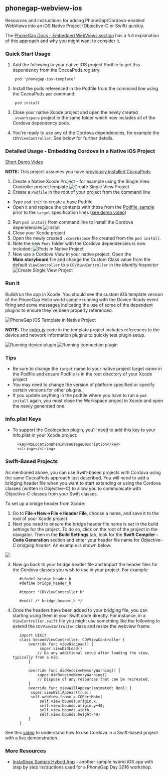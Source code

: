 ## phonegap-webview-ios

Resources and instructions for adding PhoneGap/Cordova-enabled WebViews into an iOS Native Project (Objective-C or Swift) quickly.

The [PhoneGap Docs - Embedded WebViews section](http://docs.phonegap.com/develop/1-embed-webview/ios/) has a full explanation of 
this approach and why you might want to consider it.   
  

### Quick Start Usage
1. Add the following to your native iOS project Podfile to get this dependency from the CocoaPods registry:	
		
		pod 'phonegap-ios-template'	
	
2. Install the pods referenced in the Podfile from the command line using the CocoaPods `pod` command:

		pod install
	
3. Close your native Xcode project and open the newly created `.xcworkspace` project in the same folder which now includes 
all of the Cordova dependency pods. 

4. You're ready to use any of the Cordova dependencies, for example the `CDVViewController`. See below for further details. 

### Detailed Usage - Embedding Cordova in a Native iOS Project
[Short Demo Video](https://www.youtube.com/watch?v=M6Q6ak7UfvQ)

**NOTE:** This project assumes you have [previously installed CocoaPods](https://guides.cocoapods.org/using/getting-started.html) 

1. Create a Native Xcode Project - for example using the Single View Controller project template
![Create Single View Project](_imgs/step1.png)
2. Create a `Podfile` in the root of your project from the command line 
  - Type `pod init` to create a base Podfile
  - Open it and replace the contents with those from the [Podfile_sample](Podfile_sample) prior to the `target` specification lines ([see demo video](https://www.youtube.com/watch?v=M6Q6ak7UfvQ))  
3. Run `pod install` from command line to install the Cordova dependencies
![Install](_imgs/install.png)
4. Close your Xcode project 
5. Open the newly created `.xcworkspace` file created from the `pod install`. 
6. Note the new `Pods` folder with the Cordova dependencies is now included:
![Pods in Native Project](_imgs/pods-workspace.png)
7. Now use a Cordova View in your native project. Open the **Main.storyboard** file 
and change the Custom Class value from the default `ViewController` to a `CDVViewController` in the *Identity Inspector*  
![Create Single View Project](_imgs/step-vc.png)

### Run it
Build/run the app in Xcode. You should see the custom iOS template version of the PhoneGap Hello world sample running with the Device Ready event firing and 
some messages indicating the use of some of the dependent plugins to ensure they've been properly referenced. 

![PhoneGap iOS Template in Native Project](_imgs/ios-template.png)

**NOTE:** The [index.js](resources/www/js/index.js) code in the template project includes references to the device and network information plugins to 
quickly test plugin setup.   

![Running device plugin](_imgs/run1.png)
![Running connection plugin](_imgs/run2.png)	


### Tips
- Be sure to change the `target` name to your native project target name in the Podfile and ensure Podfile is in the root directory of your Xcode project
- You may need to change the version of platform specified or specify certain versions for other plugins.
- If you update anything in the podfile where you have to run a `pod install` again, you must close the Workspace project in Xcode and open the newly generated one. 

### Info.plist Keys
- To support the Geolocation plugin, you'll need to add this key to your Info.plist in your Xcode project:

    	<key>NSLocationWhenInUseUsageDescription</key>
    	<string></string>

### Swift-Based Projects
As mentioned above, you can use Swift-based projects with Cordova using the same CocoaPods approach just described. You will need to add a bridging header
file when you want to start extending or using the Cordova classes (written in Objective-C) to allow you to communicate with Objective-C classes from your
Swift classes.

To set up a bridge header from Xcode:

1. Go to **File->New->File->Header File**, choose a name, and save it to the root of your Xcode project.  
2. Next you need to ensure the bridge header file name is set in the build settings for the project. To do so, click on the root of the project in the
navigator. Then in the **Build Settings** tab, look for the **Swift Compiler - Code Generation** section and enter your header file name 
for *Objective-C bridging header*. An example is shown below:

![](_imgs/bridge-header.png)

3. Now go back to your bridge header file and import the header files for the Cordova classes you wish to use in your project. For example:

          #ifndef bridge_header_h
          #define bridge_header_h
    
          #import "CDVViewController.h"
    
          #endif /* bridge_header_h */

4. Once the headers have been added to your bridging file, you can starting using them in your Swift code directly. For instance, in
a `ViewController.swift` file you might use something like the following to extend the `CDVViewController` class and resize the webview frame:
  
          import UIKit
          class SecondViewController: CDVViewController {  
              override func viewDidLoad() {
                   super.viewDidLoad()
                  // Do any additional setup after loading the view, typically from a nib.
              }
  
              override func didReceiveMemoryWarning() {
                  super.didReceiveMemoryWarning()
                  // Dispose of any resources that can be recreated.
              }
              override func viewWillAppear(animated: Bool) {                    
               super.viewWillAppear(true);             
               self.webView.frame = CGRectMake(
                   self.view.bounds.origin.x,
                   self.view.bounds.origin.y+40,
                   self.view.bounds.width,
                   self.view.bounds.height-40)
              }                  
          }          
  
  See this [video](https://www.youtube.com/watch?v=eTV-tNzWxGc) to understand how to use Cordova in a Swift-based project with a live demonstration.
  
### More Resources
- [InstaSnap Sample Hybrid App](https://github.com/imhotep/InstaSnap) - another sample hybrid iOS app with step by step instructions used for a PhoneGap Day 2016 workshop.  
